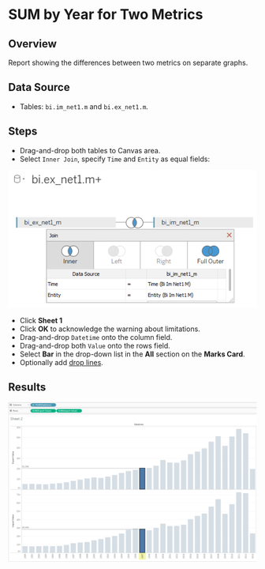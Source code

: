 # SUM by Year for Two Metrics

## Overview

Report showing the differences between two metrics on separate graphs.

## Data Source

* Tables: `bi.im_net1.m` and `bi.ex_net1.m`.

## Steps

* Drag-and-drop both tables to Canvas area.
* Select `Inner Join`, specify `Time` and `Entity` as equal fields:

![](../images/join_inner.png)

* Click **Sheet 1**
* Click **OK** to acknowledge the warning about limitations.
* Drag-and-drop `Datetime` onto the column field.
* Drag-and-drop both `Value` onto the rows field.
* Select **Bar** in the drop-down list in the **All** section on the **Marks Card**.
* Optionally add [drop lines](comparison_of_two_metrics_at_one_bar_graph.md#drop-lines).

## Results

![](../images/sum_by_year_for_rwo_metrics.png)
